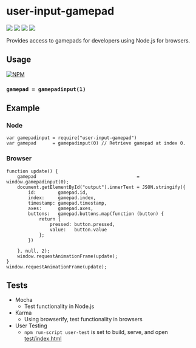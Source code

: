 # user-input-gamepad

![](https://travis-ci.org/apexearth/user-input-gamepad.svg)
![](http://img.shields.io/npm/v/user-input-gamepad.svg?style=flat)
![](http://img.shields.io/npm/dm/user-input-gamepad.svg?style=flat)
![](http://img.shields.io/npm/l/user-input-gamepad.svg?style=flat)

Provides access to gamepads for developers using Node.js for browsers.

## Usage

[![NPM](https://nodei.co/npm/user-input-gamepad.png)](https://nodei.co/npm/user-input-gamepad/)

### `gamepad = gamepadinput(1)`

## Example

### Node

    var gamepadinput = require("user-input-gamepad")
    var gamepad      = gamepadinput(0) // Retrieve gamepad at index 0.
    
### Browser

    function update() {
        gamepad                                     = window.gamepadinput(0);
        document.getElementById("output").innerText = JSON.stringify({
            id:        gamepad.id,
            index:     gamepad.index,
            timestamp: gamepad.timestamp,
            axes:      gamepad.axes,
            buttons:   gamepad.buttons.map(function (button) {
                return {
                    pressed: button.pressed,
                    value:   button.value
                };
            })

        }, null, 2);
        window.requestAnimationFrame(update);
    }
    window.requestAnimationFrame(update);

## Tests

- Mocha
   - Test functionality in Node.js
- Karma
   - Using browserify, test functionality in browsers
- User Testing
   - `npm run-script user-test` is set to build, serve, and open [test/index.html](test/index.html)